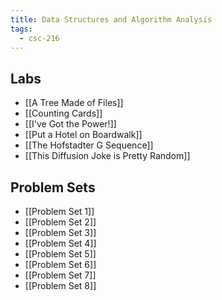 ```yaml
---
title: Data Structures and Algorithm Analysis
tags:
  - csc-216
---
```


## Labs

* [[A Tree Made of Files]]
* [[Counting Cards]]
* [[I've Got the Power!]]
* [[Put a Hotel on Boardwalk]]
* [[The Hofstadter G Sequence]]
* [[This Diffusion Joke is Pretty Random]]

## Problem Sets

* [[Problem Set 1]]
* [[Problem Set 2]]
* [[Problem Set 3]]
* [[Problem Set 4]]
* [[Problem Set 5]]
* [[Problem Set 6]]
* [[Problem Set 7]]
* [[Problem Set 8]]
